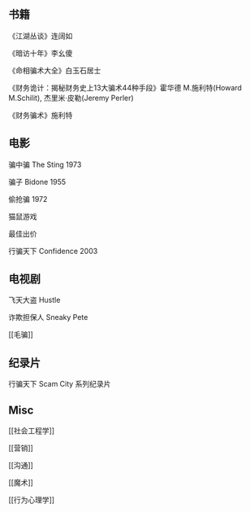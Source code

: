 


## 书籍

《江湖丛谈》连阔如

《暗访十年》李幺傻

《命相骗术大全》白玉石居士

《财务诡计：揭秘财务史上13大骗术44种手段》霍华德 M.施利特(Howard M.Schilit), 杰里米·皮勒(Jeremy Perler)

《财务骗术》施利特
## 电影
骗中骗 The Sting 1973

骗子 Bidone 1955

偷抢骗 1972

猫鼠游戏

最佳出价

行骗天下 Confidence 2003

## 电视剧

飞天大盗 Hustle

诈欺担保人 Sneaky Pete

[[毛骗]]

## 纪录片

行骗天下 Scam City 系列纪录片




## Misc

[[社会工程学]]

[[营销]]

[[沟通]]

[[魔术]]

[[行为心理学]]



